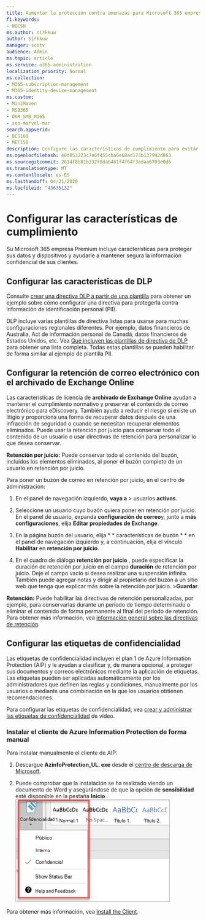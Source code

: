 ```yaml
---
title: Aumentar la protección contra amenazas para Microsoft 365 empresa Premium
f1.keywords:
- NOCSH
ms.author: sirkkuw
author: Sirkkuw
manager: scotv
audience: Admin
ms.topic: article
ms.service: o365-administration
localization_priority: Normal
ms.collection:
- M365-subscription-management
- M365-identity-device-management
ms.custom:
- MiniMaven
- MSB365
- OKR_SMB_M365
- seo-marvel-mar
search.appverid:
- BCS160
- MET150
description: Configure las características de cumplimiento para evitar la pérdida de datos y ayude a mantener segura la información confidencial de sus clientes.
ms.openlocfilehash: e0d853223c7e6f455cba6e68ad173b137992d863
ms.sourcegitcommit: 2614f8b81b332f8dab461f4f64f3adaa6703e0d6
ms.translationtype: MT
ms.contentlocale: es-ES
ms.lasthandoff: 04/21/2020
ms.locfileid: "43635132"
---
```

# <a name="set-up-compliance-features"></a>Configurar las características de cumplimiento

Su Microsoft 365 empresa Premium incluye características para proteger sus datos y dispositivos y ayudarle a mantener segura la información confidencial de sus clientes.

## <a name="set-up-dlp-features"></a>Configurar las características de DLP

Consulte [crear una directiva DLP a partir de una plantilla](https://support.office.com/article/59414438-99f5-488b-975c-5023f2254369) para obtener un ejemplo sobre cómo configurar una directiva para protegerla contra información de identificación personal (PII). 
  
DLP incluye varias plantillas de directiva listas para usarse para muchas configuraciones regionales diferentes. Por ejemplo, datos financieros de Australia, Act de información personal de Canadá, datos financieros de Estados Unidos, etc. Vea [Qué incluyen las plantillas de directiva de DLP](https://support.office.com/article/c2e588d3-8f4f-4937-a286-8c399f28953a) para obtener una lista completa. Todas estas plantillas se pueden habilitar de forma similar al ejemplo de plantilla PII. 
  
## <a name="set-up-email-retention-with-exchange-online-archiving"></a>Configurar la retención de correo electrónico con el archivado de Exchange Online

 Las características de licencia de **archivado de Exchange Online** ayudan a mantener el cumplimiento normativo y preservar el contenido de correo electrónico para eDiscovery. También ayuda a reducir el riesgo si existe un litigio y proporciona una forma de recuperar datos después de una infracción de seguridad o cuando se necesitan recuperar elementos eliminados. Puede usar la retención por juicio para conservar todo el contenido de un usuario o usar directivas de retención para personalizar lo que desea conservar.
  
**Retención por juicio:** Puede conservar todo el contenido del buzón, incluidos los elementos eliminados, al poner el buzón completo de un usuario en retención por juicio. 
    
Para poner un buzón de correo en retención por juicio, en el centro de administración:
    
1. En el panel de navegación izquierdo, **vaya a** \> usuarios **activos**.
    
2. Seleccione un usuario cuyo buzón quiera poner en retención por juicio. En el panel de usuario, expanda **configuración de correo**y, junto a **más configuraciones**, elija **Editar propiedades de Exchange**.
    
3. En la página buzón del usuario, elija * * características de buzón * * en el panel de navegación izquierdo y, a continuación, elija el vínculo **Habilitar** en **retención por juicio**.
    
4. En el cuadro de diálogo **retención por juicio** , puede especificar la duración de retención por juicio en el campo **duración** de retención por juicio. Deje el campo vacío si desea realizar una suspensión infinita. También puede agregar notas y dirigir al propietario del buzón a un sitio web que tenga que explicar más sobre la retención por juicio. \>**Guardar**.
    
**Retención:** Puede habilitar las directivas de retención personalizadas, por ejemplo, para conservarlas durante un período de tiempo determinado o eliminar el contenido de forma permanente al final del período de retención. Para obtener más información, vea [información general sobre las directivas de retención](https://support.office.com/article/5e377752-700d-4870-9b6d-12bfc12d2423).

## <a name="set-up-sensitivity-labels"></a>Configurar las etiquetas de confidencialidad

Las etiquetas de confidencialidad incluyen el plan 1 de Azure Information Protection (AIP) y le ayudan a clasificar y, de manera opcional, a proteger sus documentos y correos electrónicos mediante la aplicación de etiquetas. Las etiquetas pueden ser aplicadas automáticamente por los administradores que definen las reglas y condiciones, manualmente por los usuarios o mediante una combinación en la que los usuarios obtienen recomendaciones.

Para configurar las etiquetas de confidencialidad, vea [crear y administrar las etiquetas de confidencialidad](https://support.office.com/article/2fb96b54-7dd2-4f0c-ac8d-170790d4b8b9) de vídeo.



### <a name="install-the-azure-information-protection-client-manually"></a>Instalar el cliente de Azure Information Protection de forma manual

Para instalar manualmente el cliente de AIP:

1. Descargue **AzinfoProtection_UL. exe** desde el [centro de descarga de Microsoft](https://www.microsoft.com/download/details.aspx?id=53018).
 
2. Puede comprobar que la instalación se ha realizado viendo un documento de Word y asegurándose de que la opción de **sensibilidad** esté disponible en la pestaña **Inicio** .
<br/>![Cuadro desplegable de la pestaña protección en un documento de Word.](../media/word-sensitivity.png)

Para obtener más información, vea [Install the Client](https://docs.microsoft.com/azure/information-protection/infoprotect-tutorial-step3).
